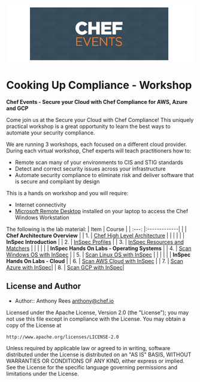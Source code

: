 ![Chef Events](/labs/images/chef_events.png)
# Cooking Up Compliance - Workshop
  
**Chef Events - Secure your Cloud with Chef Compliance for AWS, Azure and GCP**

Come join us at the Secure your Cloud with Chef Compliance! This uniquely practical workshop is a great opportunity to learn the best ways to automate your security compliance.

We are running 3 workshops, each focused on a different cloud provider. During each virtual workshop, Chef experts will teach practitioners how to:

- Remote scan many of your environments to CIS and STIG standards  
- Detect and correct security issues across your infrastructure  
- Automate security compliance to eliminate risk and deliver software that is secure and compliant by design  

This is a hands on workshop and you will require:  
 - Internet connectivity
 - [Microsoft Remote Desktop](https://docs.microsoft.com/en-us/windows-server/remote/remote-desktop-services/clients/remote-desktop-clients) installed on your laptop to access the Chef Windows Workstation  
  
The following is the lab material:
| Item | Course  | 
| :---: |:-------------| 
|    | **Chef Architecture Overview** |
| 1. | [Chef High Level Architecture](labs/architecture.md) |
|    | |
|    | **InSpec Introduction** |
| 2. | [InSpec Profiles](labs/intro_profiles.md) |
| 3. | [InSpec Resources and Matchers](labs/intro_resources.md) |
|    | |
|    | **InSpec Hands On Labs - Operating Systems** |
| 4. | [Scan Windows OS with InSpec](labs/windows_os.md) |
| 5. | [Scan Linux OS with InSpec](labs/linux_os.md) |
|    | |
|    | **InSpec Hands On Labs - Cloud** |
| 6. | [Scan AWS Cloud with InSpec](labs/aws_cloud.md) |
| 7. | [Scan Azure with InSpec](labs/azure_cloud.md)|
| 8. | [Scan GCP with InSpec](labs/gcp_cloud.md)|
  
  
  
## License and Author
  
* Author:: Anthony Rees <anthony@chef.io>

Licensed under the Apache License, Version 2.0 (the "License");
you may not use this file except in compliance with the License.
You may obtain a copy of the License at

    http://www.apache.org/licenses/LICENSE-2.0

Unless required by applicable law or agreed to in writing, software
distributed under the License is distributed on an "AS IS" BASIS,
WITHOUT WARRANTIES OR CONDITIONS OF ANY KIND, either express or implied.
See the License for the specific language governing permissions and
limitations under the License.
